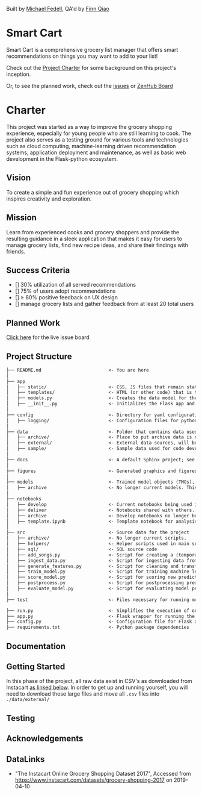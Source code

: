 Built by [Michael Fedell](https://github.com/michaelfedell), QA'd by [Finn Qiao](https://github.com/finnqiao)

# Smart Cart

Smart Cart is a comprehensive grocery list manager that offers smart recommendations on things you may want to add to your list!

Check out the [Project Charter](CHARTER.md) for some background on this project's inception.

Or, to see the planned work, check out the [issues](https://github.com/michaelfedell/smart_cart/issues) or [ZenHub Board](https://github.com/michaelfedell/smart_cart#workspaces/smart-cart-5cae419280656854a0156607/board?repos=180641233)

# Charter

This project was started as a way to improve the grocery shopping experience, especially for young people who are still learning to cook. The project also serves as a testing ground for various tools and technologies such as cloud computing, machine-learning driven recommendation systems, application deployment and maintenance, as well as basic web development in the Flask-python ecosystem.

## Vision

To create a simple and fun experience out of grocery shopping which inspires creativity and exploration.

## Mission

Learn from experienced cooks and grocery shoppers and provide the resulting guidance in a sleek application that makes it easy for users to manage grocery lists, find new recipe ideas, and share their findings with friends.

## Success Criteria

- [] 30% utilization of all served recommendations
- [] 75% of users adopt recommendations
- [] ≥ 80% positive feedback on UX design
- [] manage grocery lists and gather feedback from at least 20 total users

## Planned Work

[Click here](https://github.com/michaelfedell/smart_cart/issues) for the live issue board

## Project Structure

```txt
├── README.md                         <- You are here
│
├── app
│   ├── static/                       <- CSS, JS files that remain static
│   ├── templates/                    <- HTML (or other code) that is templated and changes based on a set of inputs
│   ├── models.py                     <- Creates the data model for the database connected to the Flask app
│   ├── __init__.py                   <- Initializes the Flask app and database connection
│
├── config                            <- Directory for yaml configuration files for model training, scoring, etc
│   ├── logging/                      <- Configuration files for python loggers
│
├── data                              <- Folder that contains data used or generated. Only the external/ and sample/ subdirectories are tracked by git. 
│   ├── archive/                      <- Place to put archive data is no longer usabled. Not synced with git.
│   ├── external/                     <- External data sources, will be synced with git
│   ├── sample/                       <- Sample data used for code development and testing, will be synced with git
│
├── docs                              <- A default Sphinx project; see sphinx-doc.org for details.
│
├── figures                           <- Generated graphics and figures to be used in reporting.
│
├── models                            <- Trained model objects (TMOs), model predictions, and/or model summaries
│   ├── archive                       <- No longer current models. This directory is included in the .gitignore and is not tracked by git
│
├── notebooks
│   ├── develop                       <- Current notebooks being used in development.
│   ├── deliver                       <- Notebooks shared with others.
│   ├── archive                       <- Develop notebooks no longer being used.
│   ├── template.ipynb                <- Template notebook for analysis with useful imports and helper functions.
│
├── src                               <- Source data for the project
│   ├── archive/                      <- No longer current scripts.
│   ├── helpers/                      <- Helper scripts used in main src files
│   ├── sql/                          <- SQL source code
│   ├── add_songs.py                  <- Script for creating a (temporary) MySQL database and adding songs to it
│   ├── ingest_data.py                <- Script for ingesting data from different sources
│   ├── generate_features.py          <- Script for cleaning and transforming data and generating features used for use in training and scoring.
│   ├── train_model.py                <- Script for training machine learning model(s)
│   ├── score_model.py                <- Script for scoring new predictions using a trained model.
│   ├── postprocess.py                <- Script for postprocessing predictions and model results
│   ├── evaluate_model.py             <- Script for evaluating model performance
│
├── test                              <- Files necessary for running model tests (see documentation below)

├── run.py                            <- Simplifies the execution of one or more of the src scripts
├── app.py                            <- Flask wrapper for running the model
├── config.py                         <- Configuration file for Flask app
├── requirements.txt                  <- Python package dependencies
```

## Documentation

## Getting Started

In this phase of the project, all raw data exist in CSV's as downloaded from Instacart [as linked below](##DataLinks). In order to get up and running yourself, you will need to download these large files and move all `.csv` files into `./data/external/`

## Testing

## Acknowledgements

## DataLinks

- "The Instacart Online Grocery Shopping Dataset 2017", Accessed from <https://www.instacart.com/datasets/grocery-shopping-2017> on 2019-04-10